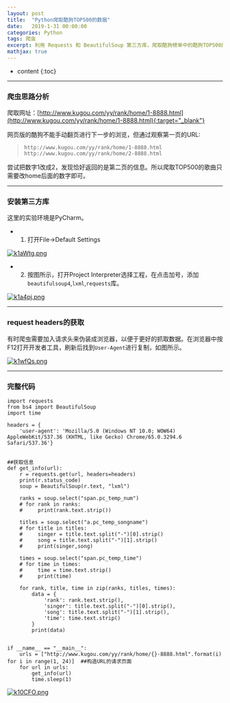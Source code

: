 ```yaml
---
layout: post
title:  "Python爬取酷狗TOP500的数据"
date:   2019-1-31 00:00:00
categories: Python
tags: 爬虫
excerpt: 利用 Requests 和 BeautifulSoup 第三方库，爬取酷狗榜单中的酷狗TOP500的信息
mathjax: true
---
```

* content
{:toc}
---



### 爬虫思路分析

爬取网址：[http://www.kugou.com/yy/rank/home/1-8888.html](http://www.kugou.com/yy/rank/home/1-8888.html){:target="_blank"}

网页版的酷狗不能手动翻页进行下一步的浏览，但通过观察第一页的URL:<br/>

> `http://www.kugou.com/yy/rank/home/1-8888.html` <br/>
> `http://www.kugou.com/yy/rank/home/2-8888.html`<br/>


尝试把数字1改成2，发现恰好返回的是第二页的信息。所以爬取TOP500的歌曲只需要改home后面的数字即可。




---

### 安装第三方库

这里的实验环境是PyCharm。

- 1. 打开File->Default Settings


[![k1aWtg.png](https://s2.ax1x.com/2019/01/31/k1aWtg.png)](https://imgchr.com/i/k1aWtg)


- 2. 按图所示，打开Project Interpreter选择工程，在点击加号，添加`beautifulsoup4`,`lxml`,`requests`库。

[![k1a4pj.png](https://s2.ax1x.com/2019/01/31/k1a4pj.png)](https://imgchr.com/i/k1a4pj)


---

### request headers的获取

有时爬虫需要加入请求头来伪装成浏览器，以便于更好的抓取数据。在浏览器中按F12打开开发者工具，刷新后找到`User-Agent`进行复制，如图所示。

[![k1wfQs.png](https://s2.ax1x.com/2019/01/31/k1wfQs.png)](https://imgchr.com/i/k1wfQs)



---

### 完整代码


```
import requests
from bs4 import BeautifulSoup
import time

headers = {
    'user-agent': 'Mozilla/5.0 (Windows NT 10.0; WOW64) AppleWebKit/537.36 (KHTML, like Gecko) Chrome/65.0.3294.6 Safari/537.36'}


##获取信息
def get_info(url):
    r = requests.get(url, headers=headers)
    print(r.status_code)
    soup = BeautifulSoup(r.text, "lxml")

    ranks = soup.select("span.pc_temp_num")
    # for rank in ranks:
    #     print(rank.text.strip())

    titles = soup.select("a.pc_temp_songname")
    # for title in titles:
    #     singer = title.text.split("-")[0].strip()
    #     song = title.text.split("-")[1].strip()
    #     print(singer,song)

    times = soup.select("span.pc_temp_time")
    # for time in times:
    #     time = time.text.strip()
    #     print(time)

    for rank, title, time in zip(ranks, titles, times):
        data = {
            'rank': rank.text.strip(),
            'singer': title.text.split("-")[0].strip(),
            'song': title.text.split("-")[1].strip(),
            'time': time.text.strip()
        }
        print(data)


if __name__ == "__main__":
    urls = ["http://www.kugou.com/yy/rank/home/{}-8888.html".format(i) for i in range(1, 24)]  ##构造URL的请求页面
    for url in urls:
        get_info(url)
        time.sleep(1)
```



[![k10CFO.png](https://s2.ax1x.com/2019/01/31/k10CFO.png)](https://imgchr.com/i/k10CFO)